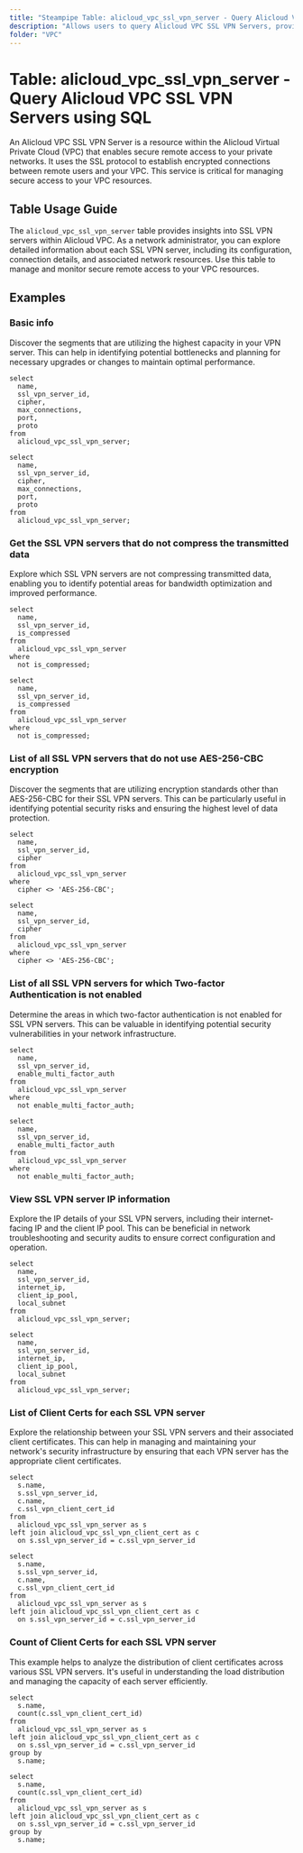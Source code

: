 ```yaml
---
title: "Steampipe Table: alicloud_vpc_ssl_vpn_server - Query Alicloud VPC SSL VPN Servers using SQL"
description: "Allows users to query Alicloud VPC SSL VPN Servers, providing detailed information about each SSL VPN server in the Alicloud Virtual Private Cloud (VPC)."
folder: "VPC"
---
```


# Table: alicloud_vpc_ssl_vpn_server - Query Alicloud VPC SSL VPN Servers using SQL

An Alicloud VPC SSL VPN Server is a resource within the Alicloud Virtual Private Cloud (VPC) that enables secure remote access to your private networks. It uses the SSL protocol to establish encrypted connections between remote users and your VPC. This service is critical for managing secure access to your VPC resources.

## Table Usage Guide

The `alicloud_vpc_ssl_vpn_server` table provides insights into SSL VPN servers within Alicloud VPC. As a network administrator, you can explore detailed information about each SSL VPN server, including its configuration, connection details, and associated network resources. Use this table to manage and monitor secure remote access to your VPC resources.

## Examples

### Basic info
Discover the segments that are utilizing the highest capacity in your VPN server. This can help in identifying potential bottlenecks and planning for necessary upgrades or changes to maintain optimal performance.

```sql+postgres
select
  name,
  ssl_vpn_server_id,
  cipher,
  max_connections,
  port,
  proto
from
  alicloud_vpc_ssl_vpn_server;
```

```sql+sqlite
select
  name,
  ssl_vpn_server_id,
  cipher,
  max_connections,
  port,
  proto
from
  alicloud_vpc_ssl_vpn_server;
```

### Get the SSL VPN servers that do not compress the transmitted data
Explore which SSL VPN servers are not compressing transmitted data, enabling you to identify potential areas for bandwidth optimization and improved performance.

```sql+postgres
select
  name,
  ssl_vpn_server_id,
  is_compressed
from
  alicloud_vpc_ssl_vpn_server
where
  not is_compressed;
```

```sql+sqlite
select
  name,
  ssl_vpn_server_id,
  is_compressed
from
  alicloud_vpc_ssl_vpn_server
where
  not is_compressed;
```

### List of all SSL VPN servers that do not use AES-256-CBC encryption
Discover the segments that are utilizing encryption standards other than AES-256-CBC for their SSL VPN servers. This can be particularly useful in identifying potential security risks and ensuring the highest level of data protection.

```sql+postgres
select
  name,
  ssl_vpn_server_id,
  cipher
from
  alicloud_vpc_ssl_vpn_server
where
  cipher <> 'AES-256-CBC';
```

```sql+sqlite
select
  name,
  ssl_vpn_server_id,
  cipher
from
  alicloud_vpc_ssl_vpn_server
where
  cipher <> 'AES-256-CBC';
```

### List of all SSL VPN servers for which Two-factor Authentication is not enabled
Determine the areas in which two-factor authentication is not enabled for SSL VPN servers. This can be valuable in identifying potential security vulnerabilities in your network infrastructure.

```sql+postgres
select
  name,
  ssl_vpn_server_id,
  enable_multi_factor_auth
from
  alicloud_vpc_ssl_vpn_server
where
  not enable_multi_factor_auth;
```

```sql+sqlite
select
  name,
  ssl_vpn_server_id,
  enable_multi_factor_auth
from
  alicloud_vpc_ssl_vpn_server
where
  not enable_multi_factor_auth;
```

### View SSL VPN server IP information
Explore the IP details of your SSL VPN servers, including their internet-facing IP and the client IP pool. This can be beneficial in network troubleshooting and security audits to ensure correct configuration and operation.

```sql+postgres
select
  name,
  ssl_vpn_server_id,
  internet_ip,
  client_ip_pool,
  local_subnet
from
  alicloud_vpc_ssl_vpn_server;
```

```sql+sqlite
select
  name,
  ssl_vpn_server_id,
  internet_ip,
  client_ip_pool,
  local_subnet
from
  alicloud_vpc_ssl_vpn_server;
```

### List of Client Certs for each SSL VPN server
Explore the relationship between your SSL VPN servers and their associated client certificates. This can help in managing and maintaining your network's security infrastructure by ensuring that each VPN server has the appropriate client certificates.

```sql+postgres
select
  s.name,
  s.ssl_vpn_server_id,
  c.name,
  c.ssl_vpn_client_cert_id
from
  alicloud_vpc_ssl_vpn_server as s
left join alicloud_vpc_ssl_vpn_client_cert as c
  on s.ssl_vpn_server_id = c.ssl_vpn_server_id

```

```sql+sqlite
select
  s.name,
  s.ssl_vpn_server_id,
  c.name,
  c.ssl_vpn_client_cert_id
from
  alicloud_vpc_ssl_vpn_server as s
left join alicloud_vpc_ssl_vpn_client_cert as c
  on s.ssl_vpn_server_id = c.ssl_vpn_server_id
```

### Count of Client Certs for each SSL VPN server
This example helps to analyze the distribution of client certificates across various SSL VPN servers. It's useful in understanding the load distribution and managing the capacity of each server efficiently.

```sql+postgres
select
  s.name,
  count(c.ssl_vpn_client_cert_id)
from
  alicloud_vpc_ssl_vpn_server as s
left join alicloud_vpc_ssl_vpn_client_cert as c
  on s.ssl_vpn_server_id = c.ssl_vpn_server_id
group by
  s.name;

```

```sql+sqlite
select
  s.name,
  count(c.ssl_vpn_client_cert_id)
from
  alicloud_vpc_ssl_vpn_server as s
left join alicloud_vpc_ssl_vpn_client_cert as c
  on s.ssl_vpn_server_id = c.ssl_vpn_server_id
group by
  s.name;
```